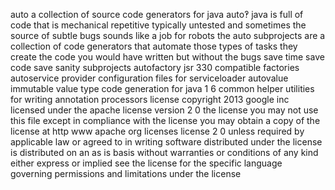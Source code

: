 auto a collection of source code generators for java auto‽ java is full of code that is mechanical repetitive typically untested and sometimes the source of subtle bugs sounds like a job for robots the auto subprojects are a collection of code generators that automate those types of tasks they create the code you would have written but without the bugs save time save code save sanity subprojects autofactory jsr 330 compatible factories autoservice provider configuration files for serviceloader autovalue immutable value type code generation for java 1 6 common helper utilities for writing annotation processors license copyright 2013 google inc licensed under the apache license version 2 0 the license you may not use this file except in compliance with the license you may obtain a copy of the license at http www apache org licenses license 2 0 unless required by applicable law or agreed to in writing software distributed under the license is distributed on an as is basis without warranties or conditions of any kind either express or implied see the license for the specific language governing permissions and limitations under the license